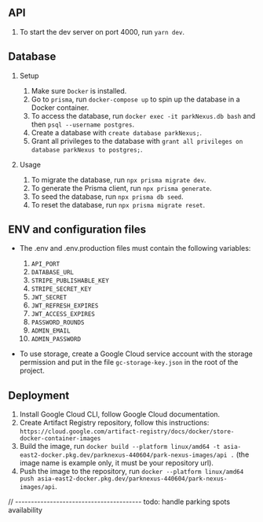 ## API

1. To start the dev server on port 4000, run `yarn dev`.

## Database

1. Setup

   1. Make sure `Docker` is installed.
   2. Go to `prisma`, run `docker-compose up` to spin up the database in a Docker container.
   3. To access the database, run `docker exec -it parkNexus.db bash` and then `psql --username postgres`.
   4. Create a database with `create database parkNexus;`.
   5. Grant all privileges to the database with `grant all privileges on database parkNexus to postgres;`.

2. Usage
   1. To migrate the database, run `npx prisma migrate dev`.
   2. To generate the Prisma client, run `npx prisma generate`.
   3. To seed the database, run `npx prisma db seed`.
   4. To reset the database, run `npx prisma migrate reset`.

## ENV and configuration files

- The .env and .env.production files must contain the following variables:

  1. `API_PORT`
  2. `DATABASE_URL`
  3. `STRIPE_PUBLISHABLE_KEY`
  4. `STRIPE_SECRET_KEY`
  5. `JWT_SECRET`
  6. `JWT_REFRESH_EXPIRES`
  7. `JWT_ACCESS_EXPIRES`
  8. `PASSWORD_ROUNDS`
  9. `ADMIN_EMAIL`
  10. `ADMIN_PASSWORD`

- To use storage, create a Google Cloud service account with the storage permission and put in the file `gc-storage-key.json` in the root of the project.

## Deployment

1. Install Google Cloud CLI, follow Google Cloud documentation.
2. Create Artifact Registry repository, follow this instructions: `https://cloud.google.com/artifact-registry/docs/docker/store-docker-container-images`
3. Build the image, run `docker build --platform linux/amd64 -t asia-east2-docker.pkg.dev/parknexus-440604/park-nexus-images/api .` (the image name is example only, it must be your repository url).
4. Push the image to the repository, run `docker --platform linux/amd64 push asia-east2-docker.pkg.dev/parknexus-440604/park-nexus-images/api`.

// ---------------------------------------- todo: handle parking spots availability
